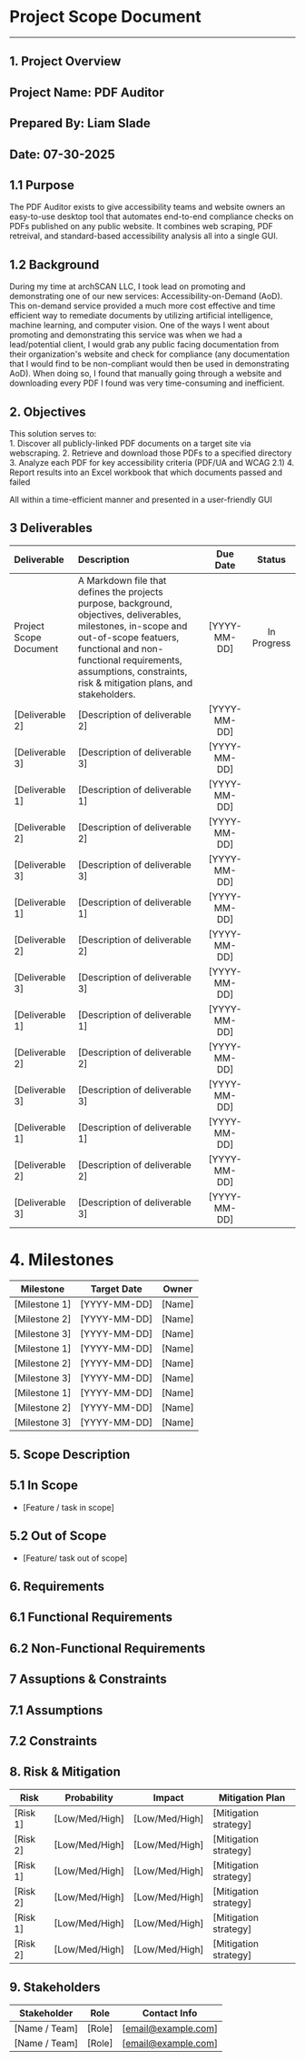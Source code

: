 # Project Scope Document 

---

## 1. Project Overview
## Project Name: PDF Auditor
## Prepared By: Liam Slade
## Date: 07-30-2025

## 1.1 Purpose 
The PDF Auditor exists to give accessibility teams and website owners an easy-to-use desktop tool that automates end-to-end compliance checks on PDFs published on any public website. It combines web scraping, PDF retreival, and standard-based accessibility analysis all into a single GUI.

## 1.2 Background 
During my time at archSCAN LLC, I took lead on promoting and demonstrating one of our new services: Accessibility-on-Demand (AoD). This on-demand service provided a much more cost effective and time efficient way to remediate documents by utilizing artificial intelligence, machine learning, and computer vision. One of the ways I went about promoting and demonstrating this service was when we had a lead/potential client, I would grab any public facing documentation from their organization's website and check for compliance (any documentation that I would find to be non-compliant would then be used in demonstrating AoD). When doing so, I found that manually going through a website and downloading every PDF I found was very time-consuming and inefficient.  

## 2. Objectives 
This solution serves to:<br> 
    1. Discover all publicly-linked PDF documents on a target site via webscraping. 
    2. Retrieve and download those PDFs to a specified directory 
    3. Analyze each PDF for key accessibility criteria (PDF/UA and WCAG 2.1) 
    4. Report results into an Excel workbook that which documents passed and failed

All within a time-efficient manner and presented in a user-friendly GUI

## 3 Deliverables

| Deliverable                | Description                                                                        | Due Date     | Status          |
|:---------------------------|:-----------------------------------------------------------------------------------|:------------:|:---------------:|
| Project Scope Document | A Markdown file that defines the projects purpose, background, objectives, deliverables, milestones, in-scope and out-of-scope featuers, functional and non-functional requirements, assumptions, constraints, risk & mitigation plans, and stakeholders. | [YYYY-MM-DD] | In Progress |
| [Deliverable 2]            | [Description of deliverable 2]                                                     | [YYYY-MM-DD] |                 |
| [Deliverable 3]            | [Description of deliverable 3]                                                     | [YYYY-MM-DD] |                 |
| [Deliverable 1]            | [Description of deliverable 1]                                                     | [YYYY-MM-DD] |                 |
| [Deliverable 2]            | [Description of deliverable 2]                                                     | [YYYY-MM-DD] |                 |
| [Deliverable 3]            | [Description of deliverable 3]                                                     | [YYYY-MM-DD] |                 |
| [Deliverable 1]            | [Description of deliverable 1]                                                     | [YYYY-MM-DD] |                 |
| [Deliverable 2]            | [Description of deliverable 2]                                                     | [YYYY-MM-DD] |                 |
| [Deliverable 3]            | [Description of deliverable 3]                                                     | [YYYY-MM-DD] |                 |
| [Deliverable 1]            | [Description of deliverable 1]                                                     | [YYYY-MM-DD] |                 |
| [Deliverable 2]            | [Description of deliverable 2]                                                     | [YYYY-MM-DD] |                 |
| [Deliverable 3]            | [Description of deliverable 3]                                                     | [YYYY-MM-DD] |                 |
| [Deliverable 1]            | [Description of deliverable 1]                                                     | [YYYY-MM-DD] |                 |
| [Deliverable 2]            | [Description of deliverable 2]                                                     | [YYYY-MM-DD] |                 |
| [Deliverable 3]            | [Description of deliverable 3]                                                     | [YYYY-MM-DD] |                 |

# 4. Milestones
| Milestone                  | Target Date   | Owner         |
|----------------------------|---------------|---------------|
| [Milestone 1]              | [YYYY-MM-DD]  | [Name]        |
| [Milestone 2]              | [YYYY-MM-DD]  | [Name]        |
| [Milestone 3]              | [YYYY-MM-DD]  | [Name]        |
| [Milestone 1]              | [YYYY-MM-DD]  | [Name]        |
| [Milestone 2]              | [YYYY-MM-DD]  | [Name]        |
| [Milestone 3]              | [YYYY-MM-DD]  | [Name]        |
| [Milestone 1]              | [YYYY-MM-DD]  | [Name]        |
| [Milestone 2]              | [YYYY-MM-DD]  | [Name]        |
| [Milestone 3]              | [YYYY-MM-DD]  | [Name]        |

## 5. Scope Description 
## 5.1 In Scope
- [Feature / task in scope]

## 5.2 Out of Scope
- [Feature/ task out of scope]

## 6. Requirements 
## 6.1 Functional Requirements 

## 6.2 Non-Functional Requirements

## 7 Assuptions & Constraints
## 7.1 Assumptions 

## 7.2 Constraints

## 8. Risk & Mitigation
| Risk                        | Probability    | Impact         | Mitigation Plan              |
|-----------------------------|----------------|----------------|------------------------------|
| [Risk 1]                    | [Low/Med/High] | [Low/Med/High] | [Mitigation strategy]        |
| [Risk 2]                    | [Low/Med/High] | [Low/Med/High] | [Mitigation strategy]        |
| [Risk 1]                    | [Low/Med/High] | [Low/Med/High] | [Mitigation strategy]        |
| [Risk 2]                    | [Low/Med/High] | [Low/Med/High] | [Mitigation strategy]        |
| [Risk 1]                    | [Low/Med/High] | [Low/Med/High] | [Mitigation strategy]        |
| [Risk 2]                    | [Low/Med/High] | [Low/Med/High] | [Mitigation strategy]        |

## 9. Stakeholders 
| Stakeholder                 | Role             | Contact Info         |
|-----------------------------|------------------|----------------------|
| [Name / Team]               | [Role]           | [email@example.com]  |
| [Name / Team]               | [Role]           | [email@example.com]  |

## 